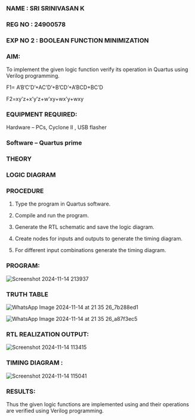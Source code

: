 ### NAME : SRI SRINIVASAN K
### REG NO : 24900578
### EXP NO 2 : BOOLEAN FUNCTION MINIMIZATION

### **AIM:**

To implement the given logic function verify its operation in Quartus using Verilog programming.

F1= A’B’C’D’+AC’D’+B’CD’+A’BCD+BC’D 

F2=xy’z+x’y’z+w’xy+wx’y+wxy

### **EQUIPMENT REQUIRED:**

Hardware – PCs, Cyclone II , USB flasher

### **Software – Quartus prime**

### **THEORY**

### **LOGIC DIAGRAM**

### **PROCEDURE**

1.	Type the program in Quartus software.

2.	Compile and run the program.

3.	Generate the RTL schematic and save the logic diagram.

4.	Create nodes for inputs and outputs to generate the timing diagram.

5.	For different input combinations generate the timing diagram.


### **PROGRAM:**
![Screenshot 2024-11-14 213937](https://github.com/user-attachments/assets/bd946e23-70b1-491c-b812-c25b1918abc0)


### **TRUTH TABLE**

![WhatsApp Image 2024-11-14 at 21 35 26_7b288ed1](https://github.com/user-attachments/assets/23dc7096-a7d8-4273-9fe2-6f398d2639a7)

![WhatsApp Image 2024-11-14 at 21 35 26_a87f3ec5](https://github.com/user-attachments/assets/66e67f12-7d48-406e-a0a5-6e21120aa0ea)


### **RTL REALIZATION OUTPUT:** 
![Screenshot 2024-11-14 113415](https://github.com/user-attachments/assets/80625570-3f20-4afe-9deb-de7868e107cc)


### **TIMING DIAGRAM :**
![Screenshot 2024-11-14 115041](https://github.com/user-attachments/assets/cae72265-5045-4489-af64-1384df4f150d)


### **RESULTS:**

Thus the given logic functions are implemented using and their operations are verified using Verilog programming.

